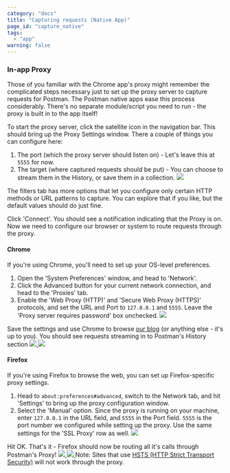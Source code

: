 ```yaml
---
category: "docs"
title: "Capturing requests (Native App)"
page_id: "capture_native"
tags:
  - "app"
warning: false
---
```

### In-app Proxy

Those of you familiar with the Chrome app's proxy might remember the complicated steps necessary just to set up the proxy server to capture requests for Postman. The Postman native apps ease this process considerably. There's no separate module/script you need to run - the proxy is built in to the app itself!

To start the proxy server, click the satellite icon in the navigation bar. This should bring up the Proxy Settings window. There a couple of things you can configure here:

1. The port (which the proxy server should listen on) - Let's leave this at `5555` for now.
2. The target (where captured requests should be put) - You can choose to stream them in the History, or save them in a collection.
[![](https://www.getpostman.com/img/v1/docs/proxy_mac/1-PostmanProxySettings.png)
][0]

The filters tab has more options that let you configure only certain HTTP methods or URL patterns to capture. You can explore that if you like, but the default values should do just fine.

Click 'Connect'. You should see a notification indicating that the Proxy is on. Now we need to configure our browser or system to route requests through the proxy.
  

#### Chrome

If you're using Chrome, you'll need to set up your OS-level preferences. 

1. Open the 'System Preferences' window, and head to 'Network'. 
2. Click the Advanced button for your current network connection, and head to the 'Proxies' tab. 
3. Enable the 'Web Proxy (HTTP)' and 'Secure Web Proxy (HTTPS)' protocols, and set the URL and Port to `127.0.0.1` and `5555`. Leave the 'Proxy server requires password' box unchecked.
[![](https://www.getpostman.com/img/v1/docs/proxy_mac/4-OsxProxySettings.png)
][1]

Save the settings and use Chrome to browse [our blog][2] (or anything else - it's up to you). You should see requests streaming in to Postman's History section
[![](https://www.getpostman.com/img/v1/docs/proxy_mac/5-ChromeBrowsing.png)
][3]
[![](https://www.getpostman.com/img/v1/docs/proxy_mac/6-ChromeInHistory.png)
][4]
  

#### Firefox

If you're using Firefox to browse the web, you can set up Firefox-specific proxy settings. 

1. Head to `about:preferences#advanced`, switch to the Network tab, and hit 'Settings' to bring up the proxy configuration window. 
2. Select the 'Manual' option. Since the proxy is running on your machine, enter `127.0.0.1` in the URL field, and `5555` in the Port field. `5555` is the port number we configured while setting up the proxy. Use the same settings for the 'SSL Proxy' row as well.
[![](https://www.getpostman.com/img/v1/docs/proxy_mac/3-FirefoxProxySettings.png)
][5]

Hit OK. That's it - Firefox should now be routing all it's calls through Postman's Proxy!
[![](https://www.getpostman.com/img/v1/docs/proxy_mac/31-FirefoxBrowsing.png)
][6]
[![](https://www.getpostman.com/img/v1/docs/proxy_mac/32-FirefoxPagesInHistory.png)
][7]
Note: Sites that use [HSTS (HTTP Strict Transport Security)][8] will not work through the proxy.


[0]: https://www.getpostman.com/img/v1/docs/proxy_mac/1-PostmanProxySettings.png
[1]: https://www.getpostman.com/img/v1/docs/proxy_mac/4-OsxProxySettings.png
[2]: https://blog.getpostman.com/
[3]: https://www.getpostman.com/img/v1/docs/proxy_mac/5-ChromeBrowsing.png
[4]: https://www.getpostman.com/img/v1/docs/proxy_mac/6-ChromeInHistory.png
[5]: https://www.getpostman.com/img/v1/docs/proxy_mac/3-FirefoxProxySettings.png
[6]: https://www.getpostman.com/img/v1/docs/proxy_mac/31-FirefoxBrowsing.png
[7]: https://www.getpostman.com/img/v1/docs/proxy_mac/32-FirefoxPagesInHistory.png
[8]: https://en.wikipedia.org/wiki/HTTP_Strict_Transport_Security
